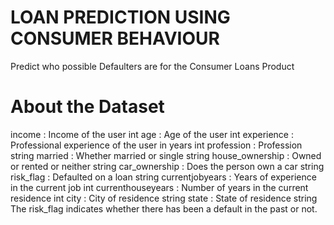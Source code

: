 #  LOAN PREDICTION USING CONSUMER BEHAVIOUR
Predict who possible Defaulters are for the Consumer Loans Product

# About the Dataset
income : Income of the user int
age : Age of the user int
experience : Professional experience of the user in years int
profession : Profession string
married : Whether married or single string
house_ownership : Owned or rented or neither string
car_ownership : Does the person own a car string
risk_flag : Defaulted on a loan string
currentjobyears : Years of experience in the current job int
currenthouseyears : Number of years in the current residence int
city : City of residence string
state : State of residence string
The risk_flag indicates whether there has been a default in the past or not.

# 

